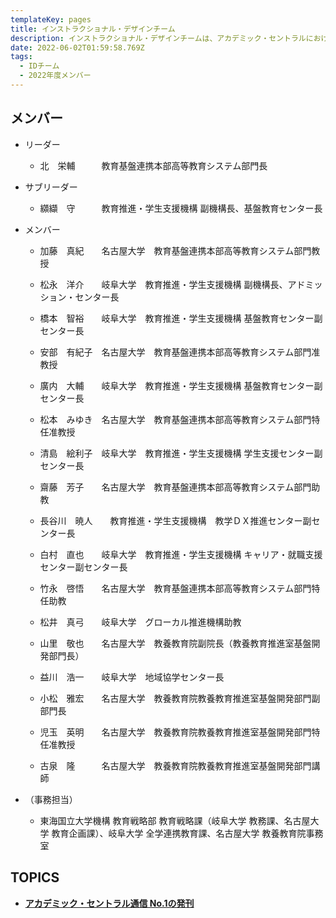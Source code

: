 ```yaml
---
templateKey: pages
title: インストラクショナル・デザインチーム
description: インストラクショナル・デザインチームは、アカデミック・セントラルにおける企画立案を担当します。
date: 2022-06-02T01:59:58.769Z
tags:
  - IDチーム
  - 2022年度メンバー
---
```

## メンバー

* リーダー

  * 北　栄輔　　　教育基盤連携本部高等教育システム部門長
* サブリーダー

  * 纐纈　守　　　教育推進・学生支援機構 副機構長、基盤教育センター長
* メンバー

  * 加藤　真紀　　名古屋大学　教育基盤連携本部高等教育システム部門教授
  * 松永　洋介　　岐阜大学　教育推進・学生支援機構 副機構長、アドミッション・センター長
  
  * 橋本　智裕　　岐阜大学　教育推進・学生支援機構 基盤教育センター副センター長
  * 安部　有紀子　名古屋大学　教育基盤連携本部高等教育システム部門准教授　　
  * 廣内　大輔　　岐阜大学　教育推進・学生支援機構 基盤教育センター副センター長
  * 松本　みゆき　名古屋大学　教育基盤連携本部高等教育システム部門特任准教授　　
  * 清島　絵利子　岐阜大学　教育推進・学生支援機構 学生支援センター副センター長
  * 齋藤　芳子　　名古屋大学　教育基盤連携本部高等教育システム部門助教
  * 長谷川　暁人　　教育推進・学生支援機構　教学ＤＸ推進センター副センター長
  * 白村　直也　　岐阜大学　教育推進・学生支援機構 キャリア・就職支援センター副センター長
  * 竹永　啓悟　　名古屋大学　教育基盤連携本部高等教育システム部門特任助教　　
  * 松井　真弓　　岐阜大学　グローカル推進機構助教
  * 山里　敬也　　名古屋大学　教養教育院副院長（教養教育推進室基盤開発部門長）
  * 益川　浩一　　岐阜大学　地域協学センター長
  * 小松　雅宏　　名古屋大学　教養教育院教養教育推進室基盤開発部門副部門長
  * 児玉　英明　　名古屋大学　教養教育院教養教育推進室基盤開発部門特任准教授
  * 古泉　隆　　　名古屋大学　教養教育院教養教育推進室基盤開発部門講師


* （事務担当）

  * 東海国立大学機構 教育戦略部 教育戦略課（岐阜大学 教務課、名古屋大学 教育企画課）、岐阜大学 全学連携教育課、名古屋大学 教養教育院事務室

## TOPICS

* **[アカデミック・セントラル通信 No.1の発刊](http://ac.thers.ac.jp/news/academic_central_publication/)**